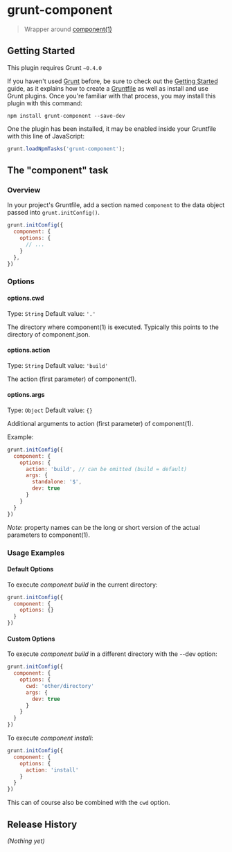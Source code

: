 # grunt-component

> Wrapper around [component(1)](https://github.com/component/component)

## Getting Started
This plugin requires Grunt `~0.4.0`

If you haven't used [Grunt](http://gruntjs.com/) before, be sure to check out the [Getting Started](http://gruntjs.com/getting-started) guide, as it explains how to create a [Gruntfile](http://gruntjs.com/sample-gruntfile) as well as install and use Grunt plugins. Once you're familiar with that process, you may install this plugin with this command:

```shell
npm install grunt-component --save-dev
```

One the plugin has been installed, it may be enabled inside your Gruntfile with this line of JavaScript:

```js
grunt.loadNpmTasks('grunt-component');
```

## The "component" task

### Overview
In your project's Gruntfile, add a section named `component` to the data object passed into `grunt.initConfig()`.

```js
grunt.initConfig({
  component: {
    options: {
      // ...
    }
  },
})
```

### Options

#### options.cwd
Type: `String`
Default value: `'.'`

The directory where component(1) is executed. Typically this points to the directory of component.json.

#### options.action
Type: `String`
Default value: `'build'`

The action (first parameter) of component(1).

#### options.args
Type: `Object`
Default value: `{}`

Additional arguments to action (first parameter) of component(1).

Example:
```js
grunt.initConfig({
  component: {
    options: {
      action: 'build', // can be omitted (build = default)
      args: {
        standalone: '$',
        dev: true
      }
    }
  }
})
```
_Note_: property names can be the long or short version of the actual parameters to component(1).


### Usage Examples

#### Default Options
To execute _component build_ in the current directory:

```js
grunt.initConfig({
  component: {
    options: {}
  }
})
```

#### Custom Options
To execute _component build_ in a different directory with the --dev option:

```js
grunt.initConfig({
  component: {
    options: {
      cwd: 'other/directory'
      args: {
        dev: true
      }
    }
  }
})
```
To execute _component install_:

```js
grunt.initConfig({
  component: {
    options: {
      action: 'install'
    }
  }
})
```
This can of course also be combined with the `cwd` option.


## Release History
_(Nothing yet)_
